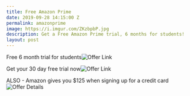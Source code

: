 ```yaml
---
title: Free Amazon Prime
date: 2019-09-28 14:15:00 Z
permalink: amazonprime
image: https://i.imgur.com/ZKzbpbP.jpg
description: Get a Free Amazon Prime trial, 6 months for students!
layout: post
---
```


Free 6 month trial for students![Offer Link](https://amzn.to/2mFLIKm)

Get your 30 day free trial now![Offer Link](https://amzn.to/2J6BeMy)


ALSO - Amazon gives you $125 when signing up for a credit card![Offer Details](https://atl.deals/amazon)